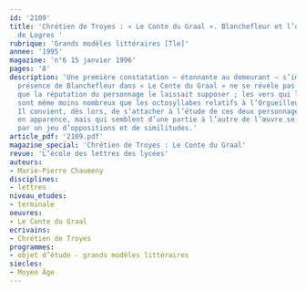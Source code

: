 ```yaml
---
id: '2109'
title: 'Chrétien de Troyes : « Le Conte du Graal ». Blanchefleur et l’orgueilleuse
  de Logres '
rubrique: 'Grands modèles littéraires [Tle]'
annee: '1995'
magazine: 'n°6 15 janvier 1996'
pages: '8'
description: 'Une première constatation – étonnante au demeurant – s’impose : la
  présence de Blanchefleur dans « Le Conte du Graal » ne se révèle pas aussi importante
  que la réputation du personnage le laissait supposer ; les vers qui lui sont consacrés
  sont même moins nombreux que les octosyllabes relatifs à l’Orgueilleuse de Logres.
  Il convient, dès lors, de s’attacher à l’étude de ces deux personnages si éloignés
  en apparence, mais qui semblent d’une partie à l’autre de l’œuvre se faire écho
  par un jeu d’oppositions et de similitudes.'
article_pdf: '2109.pdf'
magazine_special: 'Chrétien de Troyes : Le Conte du Graal'
revue: 'L’école des lettres des lycées'
auteurs:
- Marie-Pierre Chaumeny
disciplines:
- lettres
niveau_etudes:
- terminale
oeuvres:
- Le Conte du Graal
ecrivains:
- Chrétien de Troyes
programmes:
- objet d’étude - grands modèles littéraires
siecles:
- Moyen Âge
---
```

